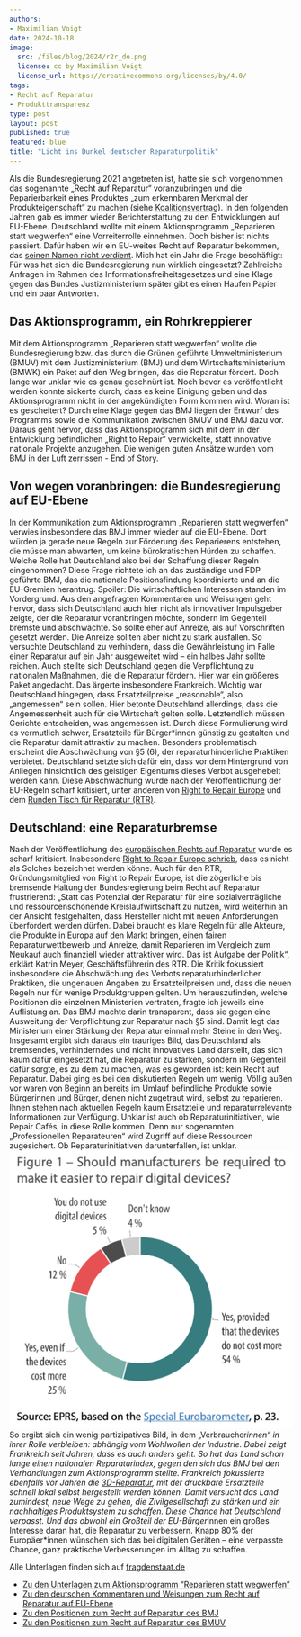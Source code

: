 ```yaml
---
authors:
- Maximilian Voigt
date: 2024-10-18
image: 
  src: /files/blog/2024/r2r_de.png
  license: cc by Maximilian Voigt
  license_url: https://creativecommons.org/licenses/by/4.0/
tags:
- Recht auf Reparatur
- Produkttransparenz
type: post
layout: post
published: true
featured: blue
title: "Licht ins Dunkel deutscher Reparaturpolitik"
---
```


Als die Bundesregierung 2021 angetreten ist, hatte sie sich vorgenommen das sogenannte „Recht auf Reparatur“ voranzubringen und die Reparierbarkeit eines Produktes „zum erkennbaren Merkmal der Produkteigenschaft“ zu machen (siehe [Koalitionsvertrag](https://www.bundesregierung.de/breg-de/aktuelles/koalitionsvertrag-2021-1990800)). In den folgenden Jahren gab es immer wieder Berichterstattung zu den Entwicklungen auf EU-Ebene. Deutschland wollte mit einem Aktionsprogramm „Reparieren statt wegwerfen“ eine Vorreiterrolle einnehmen. Doch bisher ist nichts passiert. Dafür haben wir ein EU-weites Recht auf Reparatur bekommen, das [seinen Namen nicht verdient](https://okfn.de/blog/2024/04/right-to-repair-entschieden-final/). Mich hat ein Jahr die Frage beschäftigt: Für was hat sich die Bundesregierung nun wirklich eingesetzt? Zahlreiche Anfragen im Rahmen des Informationsfreiheitsgesetzes und eine Klage gegen das Bundes Justizministerium später gibt es einen Haufen Papier und ein paar Antworten.

## Das Aktionsprogramm, ein Rohrkreppierer
Mit dem Aktionsprogramm „Reparieren statt wegwerfen“ wollte die Bundesregierung bzw. das durch die Grünen geführte Umweltministerium (BMUV) mit dem Justizministerium (BMJ) und dem Wirtschaftsministerium (BMWK) ein Paket auf den Weg bringen, das die Reparatur fördert. Doch lange war unklar wie es genau geschnürt ist. Noch bevor es veröffentlicht werden konnte sickerte durch, dass es keine Einigung geben und das Aktionsprogramm nicht in der angekündigten Form kommen wird. Woran ist es gescheitert? Durch eine Klage gegen das BMJ liegen der Entwurf des Programms sowie die Kommunikation zwischen BMUV und BMJ dazu vor. Daraus geht hervor, dass das Aktionsprogramm sich mit dem in der Entwicklung befindlichen „Right to Repair“ verwickelte, statt innovative nationale Projekte anzugehen. Die wenigen guten Ansätze wurden vom BMJ in der Luft zerrissen - End of Story.

## Von wegen voranbringen: die Bundesregierung auf EU-Ebene
In der Kommunikation zum Aktionsprogramm „Reparieren statt wegwerfen“ verwies insbesondere das BMJ immer wieder auf die EU-Ebene. Dort würden ja gerade neue Regeln zur Förderung des Reparierens entstehen, die müsse man abwarten, um keine bürokratischen Hürden zu schaffen. Welche Rolle hat Deutschland also bei der Schaffung dieser Regeln eingenommen? Diese Frage richtete ich an das zuständige und FDP geführte BMJ, das die nationale Positionsfindung koordinierte und an die EU-Gremien herantrug. Spoiler: Die wirtschaftlichen Interessen standen im Vordergrund. Aus den angefragten Kommentaren und Weisungen geht hervor, dass sich Deutschland auch hier nicht als innovativer Impulsgeber zeigte, der die Reparatur voranbringen möchte, sondern im Gegenteil bremste und abschwächte. So sollte eher auf Anreize, als auf Vorschriften gesetzt werden. Die Anreize sollten aber nicht zu stark ausfallen. So versuchte Deutschland zu verhindern, dass die Gewährleistung im Falle einer Reparatur auf ein Jahr ausgeweitet wird – ein halbes Jahr sollte reichen. Auch stellte sich Deutschland gegen die Verpflichtung zu nationalen Maßnahmen, die die Reparatur fördern. Hier war ein größeres Paket angedacht. Das ärgerte insbesondere Frankreich. Wichtig war Deutschland hingegen, dass Ersatzteilpreise „reasonable“, also „angemessen“ sein sollen. Hier betonte Deutschland allerdings, dass die Angemessenheit auch für die Wirtschaft gelten solle. Letztendlich müssen Gerichte entscheiden, was angemessen ist. Durch diese Formulierung wird es vermutlich schwer, Ersatzteile für Bürger*innen günstig zu gestalten und die Reparatur damit attraktiv zu machen.
Besonders problematisch erscheint die Abschwächung von §5 (6), der reparaturhinderliche Praktiken verbietet. Deutschland setzte sich dafür ein, dass vor dem Hintergrund von Anliegen hinsichtlich des geistigen Eigentums dieses Verbot ausgehebelt werden kann. Diese Abschwächung wurde nach der Veröffentlichung der EU-Regeln scharf kritisiert, unter anderen von [Right to Repair Europe](https://repair.eu/news/analysis-of-the-adopted-directive-on-common-rules-promoting-the-repair-of-goods/) und dem [Runden Tisch für Reparatur (RTR)](https://runder-tisch-reparatur.de/guter-anfang-aber-zu-wenig-produkte-eu-recht-auf-reparatur-nicht-ausreichend/).

## Deutschland: eine Reparaturbremse
Nach der Veröffentlichung des [europäischen Rechts auf Reparatur](https://eur-lex.europa.eu/legal-content/DE/TXT/?uri=CELEX:32024L1799) wurde es scharf kritisiert. Insbesondere [Right to Repair Europe schrieb](https://repair.eu/news/analysis-of-the-adopted-directive-on-common-rules-promoting-the-repair-of-goods/), dass es nicht als Solches bezeichnet werden könne. Auch für den RTR, Gründungsmitglied von Right to Repair Europe, ist die zögerliche bis bremsende Haltung der Bundesregierung beim Recht auf Reparatur frustrierend: „Statt das Potenzial der Reparatur für eine sozialverträgliche und ressourcenschonende Kreislaufwirtschaft zu nutzen, wird weiterhin an der Ansicht festgehalten, dass Hersteller nicht mit neuen Anforderungen überfordert werden dürfen. Dabei braucht es klare Regeln für alle Akteure, die Produkte in Europa auf den Markt bringen, einen fairen Reparaturwettbewerb und Anreize, damit Reparieren im Vergleich zum Neukauf auch finanziell wieder attraktiver wird. Das ist Aufgabe der Politik“, erklärt Katrin Meyer, Geschäftsführerin des RTR.
Die Kritik fokussiert insbesondere die Abschwächung des Verbots reparaturhinderlicher Praktiken, die ungenauen Angaben zu Ersatzteilpreisen und, dass die neuen Regeln nur für wenige Produktgruppen gelten. Um herauszufinden, welche Positionen die einzelnen Ministerien vertraten, fragte ich jeweils eine Auflistung an. Das BMJ machte darin transparent, dass sie gegen eine Ausweitung der Verpflichtung zur Reparatur nach §5 sind. Damit legt das Ministerium einer Stärkung der Reparatur einmal mehr Steine in den Weg.
Insgesamt ergibt sich daraus ein trauriges Bild, das Deutschland als bremsendes, verhinderndes und nicht innovatives Land darstellt, das sich kaum dafür eingesetzt hat, die Reparatur zu stärken, sondern im Gegenteil dafür sorgte, es zu dem zu machen, was es geworden ist: kein Recht auf Reparatur.
Dabei ging es bei den diskutierten Regeln um wenig. Völlig außen vor waren von Beginn an bereits im Umlauf befindliche Produkte sowie Bürgerinnen und Bürger, denen nicht zugetraut wird, selbst zu reparieren. Ihnen stehen nach aktuellen Regeln kaum Ersatzteile und reparaturrelevante Informationen zur Verfügung. Unklar ist auch ob Reparaturinitiativen, wie Repair Cafés, in diese Rolle kommen. Denn nur sogenannten „Professionellen Reparateuren“ wird Zugriff auf diese Ressourcen zugesichert. Ob Reparaturinitiativen darunterfallen, ist unklar.
![](/files/blog/2024/reparatur_umfrage_grafik.png)
So ergibt sich ein wenig partizipatives Bild, in dem „Verbraucher*innen“ in ihrer Rolle verbleiben: abhängig vom Wohlwollen der Industrie. Dabei zeigt Frankreich seit Jahren, dass es auch anders geht. So hat das Land schon lange einen nationalen Reparaturindex, gegen den sich das BMJ bei den Verhandlungen zum Aktionsprogramm stellte. Frankreich fokussierte ebenfalls vor Jahren die [3D-Reparatur](https://netzpolitik.org/2022/frankreich-selbstgemachte-ersatzteile-aus-dem-3d-drucker/), mit der druckbare Ersatzteile schnell lokal selbst hergestellt werden können. Damit versucht das Land zumindest, neue Wege zu gehen, die Zivilgesellschaft zu stärken und ein nachhaltiges Produktsystem zu schaffen. Diese Chance hat Deutschland verpasst. Und das obwohl ein Großteil der EU-Bürger*innen ein großes Interesse daran hat, die Reparatur zu verbessern. Knapp 80% der Europäer*innen wünschen sich das bei digitalen Geräten – eine verpasste Chance, ganz praktische Verbesserungen im Alltag zu schaffen.

Alle Unterlagen finden sich auf [fragdenstaat.de](https://fragdenstaat.de/)
* [Zu den Unterlagen zum Aktionsprogramm “Reparieren statt wegwerfen”](https://fragdenstaat.de/anfrage/aktionsprogramm-reparieren-statt-wegwerfen/#nachricht-944100)
* [Zu den deutschen Kommentaren und Weisungen zum Recht auf Reparatur auf EU-Ebene](https://fragdenstaat.de/anfrage/positionsfindung-der-bundesregierung-zum-sogenannten-recht-auf-reparatur/#nachricht-944099)
* [Zu den Positionen zum Recht auf Reparatur des BMJ](https://fragdenstaat.de/anfrage/positionsfindung-der-bundesregierung-zum-sogenannten-recht-auf-reparatur/#nachricht-943973)
* [Zu den Positionen zum Recht auf Reparatur des BMUV](https://fragdenstaat.de/anfrage/positionsfindung-der-bundesregierung-zum-sogenannten-recht-auf-reparatur-1/#nachricht-938924)

